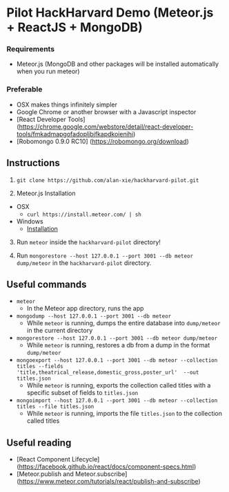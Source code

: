# Pilot HackHarvard Demo (Meteor.js + ReactJS + MongoDB)

### Requirements
- Meteor.js (MongoDB and other packages will be installed automatically when you run meteor)

### Preferable
- OSX makes things infinitely simpler 
- Google Chrome or another browser with a Javascript inspector
- [React Developer Tools] (https://chrome.google.com/webstore/detail/react-developer-tools/fmkadmapgofadopljbjfkapdkoienihi)
- [Robomongo 0.9.0 RC10] (https://robomongo.org/download)

## Instructions
1. `git clone https://github.com/alan-xie/hackharvard-pilot.git`

2. Meteor.js Installation 
  - OSX
    * `curl https://install.meteor.com/ | sh`
  - Windows
    * [Installation](https://install.meteor.com/windows)

3. Run `meteor` inside the `hackharvard-pilot` directory!

4. Run `mongorestore --host 127.0.0.1 --port 3001 --db meteor dump/meteor` in the `hackharvard-pilot` directory.


## Useful commands
- `meteor`
  * In the Meteor app directory, runs the app
- `mongodump --host 127.0.0.1 --port 3001 --db meteor`
  * While `meteor` is running, dumps the entire database into `dump/meteor` in the current directory
- `mongorestore --host 127.0.0.1 --port 3001 --db meteor dump/meteor`
  * While `meteor` is running, restores a db from a dump in the format `dump/meteor` 
- `mongoexport --host 127.0.0.1 --port 3001 --db meteor --collection titles --fields 'title,theatrical_release,domestic_gross,poster_url'  --out titles.json`
  * While `meteor` is running, exports the collection called titles with a specific subset of fields to `titles.json`
- `mongoimport --host 127.0.0.1 --port 3001 --db meteor --collection titles --file titles.json`
  * While `meteor` is running, imports the file `titles.json` to the collection called titles

## Useful reading
- [React Component Lifecycle] (https://facebook.github.io/react/docs/component-specs.html)
- [Meteor.publish and Meteor.subscribe] (https://www.meteor.com/tutorials/react/publish-and-subscribe)